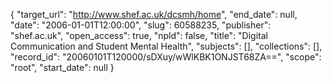 {
  "target_url": "http://www.shef.ac.uk/dcsmh/home", 
  "end_date": null, 
  "date": "2006-01-01T12:00:00", 
  "slug": 60588235, 
  "publisher": "shef.ac.uk", 
  "open_access": true, 
  "npld": false, 
  "title": "Digital Communication and Student Mental Health", 
  "subjects": [], 
  "collections": [], 
  "record_id": "20060101T120000/sDXuy/wWlKBK1ONJST68ZA==", 
  "scope": "root", 
  "start_date": null
}

